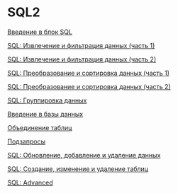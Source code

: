 # SQL2

[Введение в блок SQL](Введение%20в%20блок%20SQL%20cf66f0768391438a968fe04c8314fe53.md)

[SQL: Извлечение и фильтрация данных (часть 1)](SQL%20Извлечение%20и%20фильтрация%20данных%20(часть%201)%2019a05d4450824215a9dbf1a504c8fe35.md)

[SQL: Извлечение и фильтрация данных (часть 2)](SQL%20Извлечение%20и%20фильтрация%20данных%20(часть%202)%20345b22b89936422fbf6e99cdb8119b2f.md)

[SQL: Преобразование и сортировка данных (часть 1)](SQL%20Преобразование%20и%20сортировка%20данных%20(часть%201)%2095df1e8f3fac4437b4e427ce0600328a.md)

[SQL: Преобразование и сортировка данных (часть 2)](SQL%20Преобразование%20и%20сортировка%20данных%20(часть%202)%20636eb51dcbae48109b632ae04759c35d.md)

[SQL: Группировка данных](SQL%20Группировка%20данных%20dd042a5e6e874fbd9c1c706869bf7c6c.md)

[Введение в базы данных](Введение%20в%20базы%20данных%20a43ad35b438146cb86e59f8f00ce5fdc.md)

[Объединение таблиц](Объединение%20таблиц%20946a64013e834b3e94da21df60c3070e.md)

[Подзапросы](Подзапросы%20402af0169c7c40d08859d3e6e0bdcb3f.md)

[SQL: Обновление, добавление и удаление данных](SQL%20Обновление,%20добавление%20и%20удаление%20данных%20a07c20acc4c841dfa574b8f636021e4e.md)

[SQL: Создание, изменение и удаление таблиц](SQL%20Создание,%20изменение%20и%20удаление%20таблиц%2011035083a0f04169b59acd94cd449c5b.md)

[SQL: Advanced](SQL%20Advanced%20b890695977504f2ba3c3443c6e327cab.md)